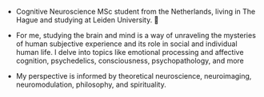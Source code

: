 - Cognitive Neuroscience MSc student from the Netherlands, living in The Hague and studying at Leiden University. 🧠
  
- For me, studying the brain and mind is a way of unraveling the mysteries of human subjective experience and its role in social and individual human life. I delve into topics like emotional processing and affective cognition, psychedelics, consciousness, psychopathology, and more 
- My perspective is informed by theoretical neuroscience, neuroimaging, neuromodulation, philosophy, and spirituality.
